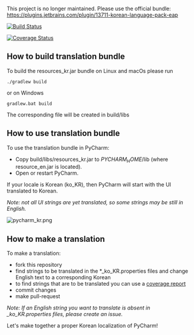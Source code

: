 This project is no longer maintained. Please use the official bundle: https://plugins.jetbrains.com/plugin/13711-korean-language-pack-eap 

[![Build Status](https://travis-ci.org/traff/pycharm-kr.svg?branch=master)](https://travis-ci.org/traff/pycharm-kr)

[![Coverage Status](https://coveralls.io/repos/github/traff/pycharm-kr/badge.svg?branch=master)](https://coveralls.io/github/traff/pycharm-kr?branch=master)


## How to build translation bundle

To build the resources_kr.jar bundle on Linux and macOs please run
```
./gradlew build
```

or on Windows

```
gradlew.bat build
```

The corresponding file will be created in build/libs

## How to use translation bundle

To use the translation bundle in PyCharm:

 * Copy build/libs/resources_kr.jar to $PYCHARM_HOME$/lib (where resource_en.jar is located).
 * Open or restart PyCharm.

 If your locale is Korean (ko_KR), then PyCharm will start with the UI translated to Korean.

*Note: not all UI strings are yet translated, so some strings may be still in English.*


![pycharm_kr.png](https://github.com/traff/pycharm-kr/blob/master/pycharm_kr.png "PyCharm in Korean")

## How to make a translation

To make a translation:
 * fork this repository
 * find strings to be translated in the *_ko_KR.properties files and change English text
to a corresponding Korean
 * to find strings that are to be translated you can use a [coverage report](https://coveralls.io/github/traff/pycharm-kr?branch=master)
 * commit changes
 * make pull-request

*Note: If an English string you want to translate is absent in _ko_KR.properties files, please create an issue.*

Let's make together a proper Korean localization of PyCharm!
